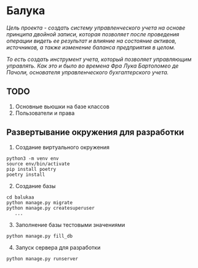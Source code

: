 # Балука

*Цель проекта - создать систему управленческого учета на основе принципа двойной записи,
которая позволяет после проведения операции видеть ее результат и влияние на состояние активов, источников,
а также изменение баланса предприятия в целом.*

*То есть создать инструмент учета, который позволяет управляющим управлять.
Как это и было во времена Фра Лука Бартоломео де Пачоли, основателя управленческого бухгалтерского учета.*


## TODO

1. Основные вьюшки на базе классов
2. Пользователи и права


## Развертывание окружения для разработки

1. Создание виртуального окружения

```shell
python3 -m venv env
source env/bin/activate
pip install poetry
poetry install
```

2. Создание базы

```shell
cd balukaa
python manage.py migrate
python manage.py createsuperuser
   ...
```

3. Заполнение базы тестовыми значениями

```shell
python manage.py fill_db
```

4. Запуск сервера для разработки

```shell
python manage.py runserver
```
